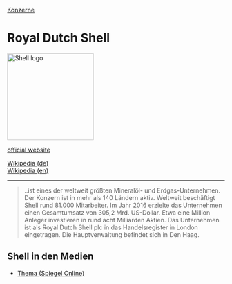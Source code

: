 [Konzerne](../konzerne.html)   

# Royal Dutch Shell

<img src="https://upload.wikimedia.org/wikipedia/en/e/e8/Shell_logo.svg" height="200" alt="Shell logo">

[official website](http://www.shell.com/)   

[Wikipedia (de)](https://de.wikipedia.org/wiki/Royal_Dutch_Shell)   
[Wikipedia (en)](https://en.wikipedia.org/wiki/Royal_Dutch_Shell)

---

> ..ist eines der weltweit größten Mineralöl- und Erdgas-Unternehmen. Der Konzern ist in mehr als 140 Ländern aktiv. Weltweit beschäftigt Shell rund 81.000 Mitarbeiter. Im Jahr 2016 erzielte das Unternehmen einen Gesamtumsatz von 305,2 Mrd. US-Dollar. Etwa eine Million Anleger investieren in rund acht Milliarden Aktien. Das Unternehmen ist als Royal Dutch Shell plc in das Handelsregister in London eingetragen. Die Hauptverwaltung befindet sich in Den Haag.


## Shell in den Medien
* [Thema (Spiegel Online)](https://www.spiegel.de/thema/shell/dossierarchiv-1.html)
